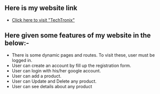 
<h2>Here is my website link</h2>

- [Click here to visit "TechTronix"](https://techtronix-cc870.web.app/)

<h2>Here given some features of my website in the below:-</h2>

- There is some dynamic pages and routes. To visit these, user must be logged in.
- User can create an account by fill up the registration form.
- User can login with his/her google account.
- User can add a product.
- User can Update and Delete any product.
- User can see details about any product
